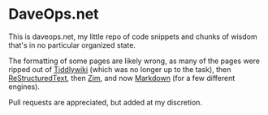 # DaveOps.net

This is daveops.net, my little repo of code snippets and chunks of wisdom that's in no particular organized state.

The formatting of some pages are likely wrong, as many of the pages were ripped out of [Tiddlywiki](https://tiddlywiki.com/) (which was no longer up to the task), then [ReStructuredText](restructuredtext.md), then [Zim](https://www.zim-wiki.org/), and now [Markdown](github/markdown.md) (for a few different engines).

Pull requests are appreciated, but added at my discretion.
